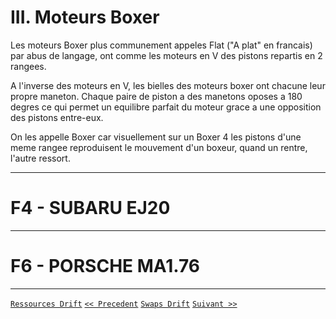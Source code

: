 # III. Moteurs Boxer

Les moteurs Boxer plus communement appeles Flat ("A plat" en francais) par abus de langage, ont comme les moteurs en V des pistons repartis en 2 rangees.

A l'inverse des moteurs en V, les bielles des moteurs boxer ont chacune leur propre maneton. Chaque paire de piston a des manetons oposes a 180 degres ce qui permet un equilibre parfait du moteur grace a une opposition des pistons entre-eux.

On les appelle Boxer car visuellement sur un Boxer 4 les pistons d'une meme rangee reproduisent le mouvement d'un boxeur, quand un rentre, l'autre ressort.

-----

# F4 - SUBARU EJ20

-----

# F6 - PORSCHE MA1.76

-----

[`Ressources Drift`](https://github.com/Plunne/Forza/blob/main/README.md)
[`<< Precedent`](https://github.com/Plunne/Forza/blob/main/Swaps/Swaps2.md#ii-moteurs-en-v)
[`Swaps Drift`](https://github.com/Plunne/Forza/blob/main/Swaps/README.md#liste-des-swaps-moteurs)
[`Suivant >>`](https://github.com/Plunne/Forza/blob/main/Swaps/Swaps4.md#iv-moteurs-rotatifs)